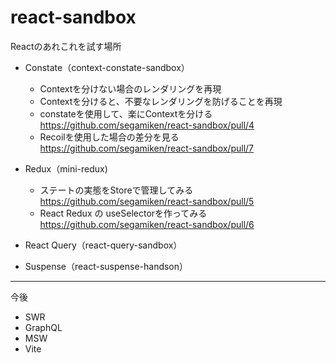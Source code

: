 # react-sandbox
Reactのあれこれを試す場所

- Constate（context-constate-sandbox） 
  - Contextを分けない場合のレンダリングを再現
  - Contextを分けると、不要なレンダリングを防げることを再現
  - constateを使用して、楽にContextを分ける https://github.com/segamiken/react-sandbox/pull/4
  - Recoilを使用した場合の差分を見る https://github.com/segamiken/react-sandbox/pull/7

- Redux（mini-redux)
  - ステートの実態をStoreで管理してみる https://github.com/segamiken/react-sandbox/pull/5
  - React Redux の useSelectorを作ってみる https://github.com/segamiken/react-sandbox/pull/6

- React Query（react-query-sandbox）
- Suspense（react-suspense-handson）
---
今後

- SWR
- GraphQL
- MSW
- Vite
